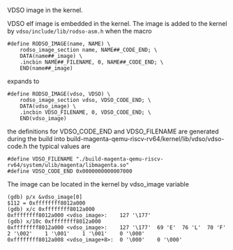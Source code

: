 VDSO image in the kernel.

VDSO elf image is embedded in the kernel. The image is added to the kernel by ```vdso/include/lib/rodso-asm.h``` when the macro

```
#define RODSO_IMAGE(name, NAME) \
    rodso_image_section name, NAME##_CODE_END; \
    DATA(name##_image) \
    .incbin NAME##_FILENAME, 0, NAME##_CODE_END; \
    END(name##_image)
```

expands to

```
#define RODSO_IMAGE(vdso, VDSO) \
    rodso_image_section vdso, VDSO_CODE_END; \
    DATA(vdso_image) \
    .incbin VDSO_FILENAME, 0, VDSO_CODE_END; \
    END(vdso_image)
```

the definitions for VDSO_CODE_END and VDSO_FILENAME are generated during the build into 
 build-magenta-qemu-riscv-rv64/kernel/lib/vdso/vdso-code.h the typical values are

```
#define VDSO_FILENAME "./build-magenta-qemu-riscv-rv64/system/ulib/magenta/libmagenta.so"
#define VDSO_CODE_END 0x0000000000007000
```

The image can be located in the kernel by vdso_image variable

```
(gdb) p/x &vdso_image[0]
$112 = 0xffffffff8012a000
(gdb) x/c 0xffffffff8012a000
0xffffffff8012a000 <vdso_image>:	127 '\177'
(gdb) x/10c 0xffffffff8012a000
0xffffffff8012a000 <vdso_image>:	127 '\177'	69 'E'	76 'L'	70 'F'	2 '\002'	1 '\001'	1 '\001'	0 '\000'
0xffffffff8012a008 <vdso_image+8>:	0 '\000'	0 '\000'
```
